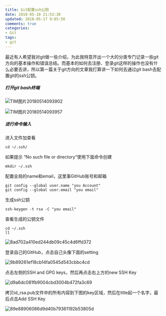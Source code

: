 ```yaml
---
title: Git配置ssh公钥
date: 2018-05-10 21:53:30
updated: 2018-05-17 9:05:50
comments: true
categories:
- Git
tags:
- git
---
```


最近有人希望我对git做一些介绍，为此我特意开出一个大的分类专门记录一些git方向的基本操作和错误总结。而基本的如何去注册、登录git这样的操作也没有什么必要去讲，所以第一篇关于git方向的文章我打算讲一下如何去通过git bash去配置git的ssh公钥。

##### 打开git bash终端

![TIM图片20180514093902](/blog/images/Git配置ssh公钥/TIM图片20180514093902.png)

![TIM图片20180514093957](/blog/images/Git配置ssh公钥/TIM图片20180514093957.png)

##### 进行命令输入

进入文件加查看

```shell
cd ~/.ssh/ 
```

如果提示 “No such file or directory”使用下面命令创建

```shell
mkdir ~/.ssh
```

配置全局的name和email，这里事GitHub账号和邮箱

```shell
git config --global user.name "you Account" 
git config --global user.email "you email" 
```

生成ssh公钥

```shell
ssh-keygen -t rsa -C "you email"
```

查看生成的公钥文件

```shell
cd ~/.ssh
ll
```

![8ad702a410ed244db09c45c4d6ffd372](/blog/images/Git配置ssh公钥/8ad702a410ed244db09c45c4d6ffd372.png)

登录自己的GitHub，点击自己头像下面的setting

![9b89261ef18cb14fa0545d543cbbc4cd](/blog/images/Git配置ssh公钥/9b89261ef18cb14fa0545d543cbbc4cd.png)

点击左侧的SSH and GPG keys，然后再点击右上方的new SSH Key 

![d9a6dc081fb9004cbd3004b472fa3c69](/blog/images/Git配置ssh公钥/d9a6dc081fb9004cbd3004b472fa3c69.png)

拷贝id_rsa.pub文件中的所有内容到下图的key区域，然后在title起一个名字，最后点击Add SSH Key 

![89e88906086d9d40b79361192b53805d](/blog/images/Git配置ssh公钥/89e88906086d9d40b79361192b53805d.png)

